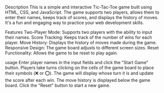 Description
This is a simple and interactive Tic-Tac-Toe game built using HTML, CSS, and JavaScript. The game supports two players, allows them to enter their names, keeps track of scores, and displays the history of moves. It's a fun and engaging way to practice your web development skills.

Features
Two-Player Mode: Supports two players with the ability to input their names.
Score Tracking: Keeps track of the number of wins for each player.
Move History: Displays the history of moves made during the game.
Responsive Design: The game board adjusts to different screen sizes.
Reset Functionality: Allows the game to be reset to play again.

usage
Enter player names in the input fields and click the "Start Game" button.
Players take turns clicking on the cells of the game board to place their symbols (❌ or ⭕).
The game will display whose turn it is and update the score after each win.
The move history is displayed below the game board.
Click the "Reset" button to start a new game.
